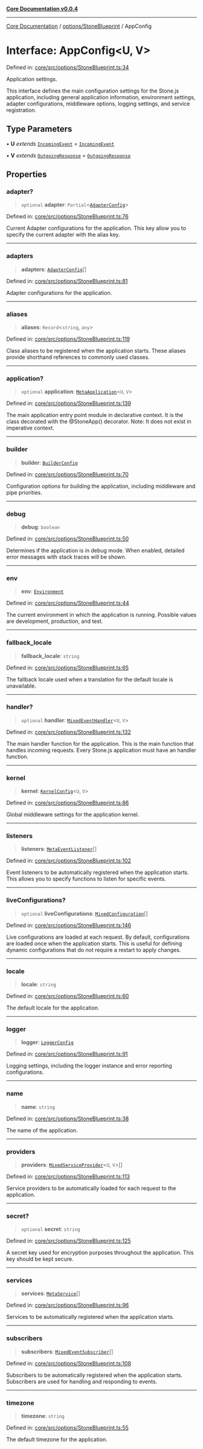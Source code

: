 [**Core Documentation v0.0.4**](../../../README.md)

***

[Core Documentation](../../../modules.md) / [options/StoneBlueprint](../README.md) / AppConfig

# Interface: AppConfig\<U, V\>

Defined in: [core/src/options/StoneBlueprint.ts:34](https://github.com/stonemjs/core/blob/8c14a336c794eb98d8513b950cb1c2786962eaaf/src/options/StoneBlueprint.ts#L34)

Application settings.

This interface defines the main configuration settings for the Stone.js application,
including general application information, environment settings, adapter configurations,
middleware options, logging settings, and service registration.

## Type Parameters

• **U** *extends* [`IncomingEvent`](../../../events/IncomingEvent/classes/IncomingEvent.md) = [`IncomingEvent`](../../../events/IncomingEvent/classes/IncomingEvent.md)

• **V** *extends* [`OutgoingResponse`](../../../events/OutgoingResponse/classes/OutgoingResponse.md) = [`OutgoingResponse`](../../../events/OutgoingResponse/classes/OutgoingResponse.md)

## Properties

### adapter?

> `optional` **adapter**: `Partial`\<[`AdapterConfig`](../../AdapterConfig/interfaces/AdapterConfig.md)\>

Defined in: [core/src/options/StoneBlueprint.ts:76](https://github.com/stonemjs/core/blob/8c14a336c794eb98d8513b950cb1c2786962eaaf/src/options/StoneBlueprint.ts#L76)

Current Adapter configurations for the application.
This key allow you to specify the current adapter with the alias key.

***

### adapters

> **adapters**: [`AdapterConfig`](../../AdapterConfig/interfaces/AdapterConfig.md)[]

Defined in: [core/src/options/StoneBlueprint.ts:81](https://github.com/stonemjs/core/blob/8c14a336c794eb98d8513b950cb1c2786962eaaf/src/options/StoneBlueprint.ts#L81)

Adapter configurations for the application.

***

### aliases

> **aliases**: `Record`\<`string`, `any`\>

Defined in: [core/src/options/StoneBlueprint.ts:119](https://github.com/stonemjs/core/blob/8c14a336c794eb98d8513b950cb1c2786962eaaf/src/options/StoneBlueprint.ts#L119)

Class aliases to be registered when the application starts.
These aliases provide shorthand references to commonly used classes.

***

### application?

> `optional` **application**: [`MetaApplication`](../../../declarations/interfaces/MetaApplication.md)\<`U`, `V`\>

Defined in: [core/src/options/StoneBlueprint.ts:139](https://github.com/stonemjs/core/blob/8c14a336c794eb98d8513b950cb1c2786962eaaf/src/options/StoneBlueprint.ts#L139)

The main application entry point module in declarative context.
It is the class decorated with the @StoneApp() decorator.
Note: It does not exist in imperative context.

***

### builder

> **builder**: [`BuilderConfig`](../../BuilderConfig/interfaces/BuilderConfig.md)

Defined in: [core/src/options/StoneBlueprint.ts:70](https://github.com/stonemjs/core/blob/8c14a336c794eb98d8513b950cb1c2786962eaaf/src/options/StoneBlueprint.ts#L70)

Configuration options for building the application, including middleware and pipe priorities.

***

### debug

> **debug**: `boolean`

Defined in: [core/src/options/StoneBlueprint.ts:50](https://github.com/stonemjs/core/blob/8c14a336c794eb98d8513b950cb1c2786962eaaf/src/options/StoneBlueprint.ts#L50)

Determines if the application is in debug mode.
When enabled, detailed error messages with stack traces will be shown.

***

### env

> **env**: [`Environment`](../enumerations/Environment.md)

Defined in: [core/src/options/StoneBlueprint.ts:44](https://github.com/stonemjs/core/blob/8c14a336c794eb98d8513b950cb1c2786962eaaf/src/options/StoneBlueprint.ts#L44)

The current environment in which the application is running.
Possible values are development, production, and test.

***

### fallback\_locale

> **fallback\_locale**: `string`

Defined in: [core/src/options/StoneBlueprint.ts:65](https://github.com/stonemjs/core/blob/8c14a336c794eb98d8513b950cb1c2786962eaaf/src/options/StoneBlueprint.ts#L65)

The fallback locale used when a translation for the default locale is unavailable.

***

### handler?

> `optional` **handler**: [`MixedEventHandler`](../../../declarations/type-aliases/MixedEventHandler.md)\<`U`, `V`\>

Defined in: [core/src/options/StoneBlueprint.ts:132](https://github.com/stonemjs/core/blob/8c14a336c794eb98d8513b950cb1c2786962eaaf/src/options/StoneBlueprint.ts#L132)

The main handler function for the application.
This is the main function that handles incoming requests.
Every Stone.js application must have an handler function.

***

### kernel

> **kernel**: [`KernelConfig`](../../KernelConfig/interfaces/KernelConfig.md)\<`U`, `V`\>

Defined in: [core/src/options/StoneBlueprint.ts:86](https://github.com/stonemjs/core/blob/8c14a336c794eb98d8513b950cb1c2786962eaaf/src/options/StoneBlueprint.ts#L86)

Global middleware settings for the application kernel.

***

### listeners

> **listeners**: [`MetaEventListener`](../../../declarations/interfaces/MetaEventListener.md)[]

Defined in: [core/src/options/StoneBlueprint.ts:102](https://github.com/stonemjs/core/blob/8c14a336c794eb98d8513b950cb1c2786962eaaf/src/options/StoneBlueprint.ts#L102)

Event listeners to be automatically registered when the application starts.
This allows you to specify functions to listen for specific events.

***

### liveConfigurations?

> `optional` **liveConfigurations**: [`MixedConfiguration`](../../../declarations/type-aliases/MixedConfiguration.md)[]

Defined in: [core/src/options/StoneBlueprint.ts:146](https://github.com/stonemjs/core/blob/8c14a336c794eb98d8513b950cb1c2786962eaaf/src/options/StoneBlueprint.ts#L146)

Live configurations are loaded at each request.
By default, configurations are loaded once when the application starts.
This is useful for defining dynamic configurations that do not require a restart to apply changes.

***

### locale

> **locale**: `string`

Defined in: [core/src/options/StoneBlueprint.ts:60](https://github.com/stonemjs/core/blob/8c14a336c794eb98d8513b950cb1c2786962eaaf/src/options/StoneBlueprint.ts#L60)

The default locale for the application.

***

### logger

> **logger**: [`LoggerConfig`](../../LoggerConfig/interfaces/LoggerConfig.md)

Defined in: [core/src/options/StoneBlueprint.ts:91](https://github.com/stonemjs/core/blob/8c14a336c794eb98d8513b950cb1c2786962eaaf/src/options/StoneBlueprint.ts#L91)

Logging settings, including the logger instance and error reporting configurations.

***

### name

> **name**: `string`

Defined in: [core/src/options/StoneBlueprint.ts:38](https://github.com/stonemjs/core/blob/8c14a336c794eb98d8513b950cb1c2786962eaaf/src/options/StoneBlueprint.ts#L38)

The name of the application.

***

### providers

> **providers**: [`MixedServiceProvider`](../../../declarations/type-aliases/MixedServiceProvider.md)\<`U`, `V`\>[]

Defined in: [core/src/options/StoneBlueprint.ts:113](https://github.com/stonemjs/core/blob/8c14a336c794eb98d8513b950cb1c2786962eaaf/src/options/StoneBlueprint.ts#L113)

Service providers to be automatically loaded for each request to the application.

***

### secret?

> `optional` **secret**: `string`

Defined in: [core/src/options/StoneBlueprint.ts:125](https://github.com/stonemjs/core/blob/8c14a336c794eb98d8513b950cb1c2786962eaaf/src/options/StoneBlueprint.ts#L125)

A secret key used for encryption purposes throughout the application.
This key should be kept secure.

***

### services

> **services**: [`MetaService`](../../../declarations/interfaces/MetaService.md)[]

Defined in: [core/src/options/StoneBlueprint.ts:96](https://github.com/stonemjs/core/blob/8c14a336c794eb98d8513b950cb1c2786962eaaf/src/options/StoneBlueprint.ts#L96)

Services to be automatically registered when the application starts.

***

### subscribers

> **subscribers**: [`MixedEventSubscriber`](../../../declarations/type-aliases/MixedEventSubscriber.md)[]

Defined in: [core/src/options/StoneBlueprint.ts:108](https://github.com/stonemjs/core/blob/8c14a336c794eb98d8513b950cb1c2786962eaaf/src/options/StoneBlueprint.ts#L108)

Subscribers to be automatically registered when the application starts.
Subscribers are used for handling and responding to events.

***

### timezone

> **timezone**: `string`

Defined in: [core/src/options/StoneBlueprint.ts:55](https://github.com/stonemjs/core/blob/8c14a336c794eb98d8513b950cb1c2786962eaaf/src/options/StoneBlueprint.ts#L55)

The default timezone for the application.
